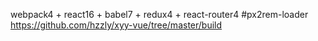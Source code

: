 webpack4 + react16 + babel7 + redux4 + react-router4
#px2rem-loader https://github.com/hzzly/xyy-vue/tree/master/build